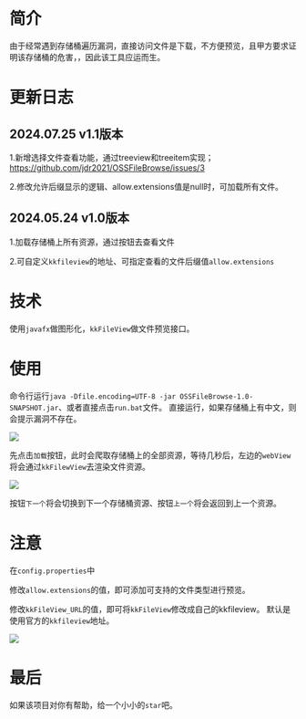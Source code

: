 # 简介

由于经常遇到存储桶遍历漏洞，直接访问文件是下载，不方便预览，且甲方要求证明该存储桶的危害，，因此该工具应运而生。

# 更新日志
## 2024.07.25 v1.1版本

1.新增选择文件查看功能，通过treeview和treeitem实现；
<https://github.com/jdr2021/OSSFileBrowse/issues/3>

2.修改允许后缀显示的逻辑、allow.extensions值是null时，可加载所有文件。

## 2024.05.24 v1.0版本
1.加载存储桶上所有资源，通过按钮去查看文件

2.可自定义`kkfileview`的地址、可指定查看的文件后缀值`allow.extensions`

# 技术
使用`javafx`做图形化，`kkFileView`做文件预览接口。

# 使用
命令行运行`java -Dfile.encoding=UTF-8 -jar OSSFileBrowse-1.0-SNAPSHOT.jar`、或者直接点击`run.bat`文件。
直接运行，如果存储桶上有中文，则会提示漏洞不存在。

<img src="./images/1.png">

先点击`加载`按钮，此时会爬取存储桶上的全部资源，等待几秒后，左边的`webView`将会通过`kkFilewView`去渲染文件资源。

<img src="./images/2.png">

按钮`下一个`将会切换到下一个存储桶资源、按钮`上一个`将会返回到上一个资源。


# 注意
在`config.properties`中

修改`allow.extensions`的值，即可添加可支持的文件类型进行预览。

修改`kkFileView_URL`的值，即可将`kkFileView`修改成自己的kkfileview。
默认是使用官方的`kkfileview`地址。

<img src="images/3.png">


# 最后

如果该项目对你有帮助，给一个小小的`star`吧。
